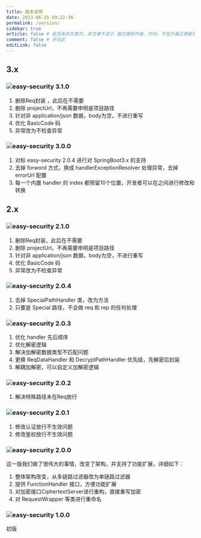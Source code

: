 ```yaml
---
title: 版本说明
date: 2023-06-25 09:22:36
permalink: /version/
sidebar: true
article: false # 是否未非文章页，非文章不显示 面包屑和作者、时间，不显示最近更新栏，不会参与到最近更新文章的数据计算中
comment: false # 评论区
editLink: false
---
```


## 3.x

### ![easy-security 3.1.0](https://img.shields.io/badge/EasySecurity-v3.1.0-yellow)

1. 删除Req封装 ，此后在不需要
2. 删除 projectUrl，不再需要申明是项目路径
3. 针对非 application/json 数据，body为空，不进行重写
4. 优化 BasicCode 码
5. 异常改为不检查异常

### ![easy-security 3.0.0](https://img.shields.io/badge/EasySecurity-v3.0.0-yellow)
1. 对标 easy-security 2.0.4 进行对 SpringBoot3.x 的支持
2. 去掉 forword 方式，换成 handlerExceptionResolver 处理异常，去掉 errorUrl 配置
3. 每一个内置 handler 的 index 都预留10个位置，开发者可以在之间进行修改和转换

## 2.x

### ![easy-security 2.1.0](https://img.shields.io/badge/EasySecurity-v2.1.0-yellow)

1. 删除Req封装，此后在不需要
2. 删除 projectUrl，不再需要申明是项目路径
3. 针对非 application/json 数据，body为空，不进行重写
4. 优化 BasicCode 码
5. 异常改为不检查异常

### ![easy-security 2.0.4](https://img.shields.io/badge/EasySecurity-v2.0.4-yellow)
1. 去掉 SpecialPathHandler 类，改为方法
2. 只要是 Special 路径，不会做 req 和 rep 的任何处理

### ![easy-security 2.0.3](https://img.shields.io/badge/EasySecurity-v2.0.3-yellow)
1. 优化 handler 先后顺序
2. 优化解密逻辑
3. 解决加解密数据类型不匹配问题
4. 更换 ReqDataHandler 和 DecryptPathHandler 优先级，先解密后封装
5. 解耦加解密，可以自定义加解密逻辑

### ![easy-security 2.0.2](https://img.shields.io/badge/EasySecurity-v2.0.2-yellow)
1. 解决特殊路径未在Req放行

### ![easy-security 2.0.1](https://img.shields.io/badge/EasySecurity-v2.0.1-yellow)
1. 修改认证放行不生效问题
2. 修改鉴权放行不生效问题

### ![easy-security 2.0.0](https://img.shields.io/badge/EasySecurity-V2.0.0-yellow)
这一版我们做了很伟大的事情，改变了架构，并支持了功能扩展，详细如下：
1. 整体架构改变，从多链路过滤器改为单链路过滤器
2. 提供 FunctionHandler 接口，方便功能扩展
3. 对加密接口CiphertextServer进行重构，直接重写加密
4. 对 RequestWrapper 等类进行重命名

### ![easy-security 1.0.0](https://img.shields.io/badge/EasySecurity-V1.0.0-yellow)
初版


